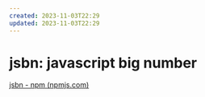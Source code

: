 ```yaml
---
created: 2023-11-03T22:29
updated: 2023-11-03T22:29
---
```

# jsbn: javascript big number
[jsbn - npm (npmjs.com)](https://www.npmjs.com/package/jsbn)